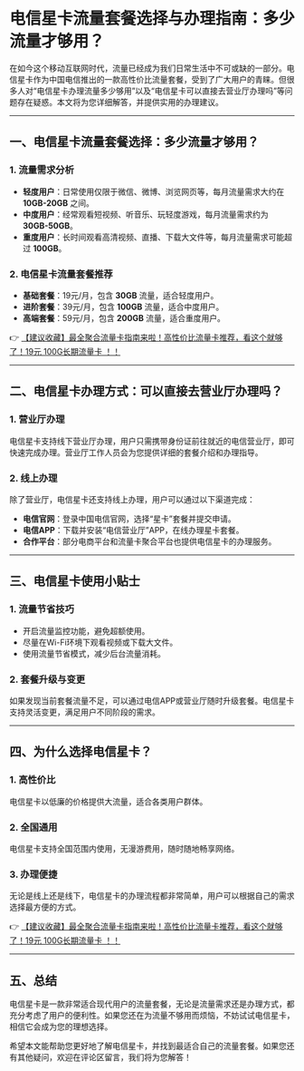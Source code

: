 # 电信星卡流量套餐选择与办理指南：多少流量才够用？

在如今这个移动互联网时代，流量已经成为我们日常生活中不可或缺的一部分。电信星卡作为中国电信推出的一款高性价比流量套餐，受到了广大用户的青睐。但很多人对“电信星卡办理流量多少够用”以及“电信星卡可以直接去营业厅办理吗”等问题存在疑惑。本文将为您详细解答，并提供实用的办理建议。

---

## 一、电信星卡流量套餐选择：多少流量才够用？

### 1. **流量需求分析**
   - **轻度用户**：日常使用仅限于微信、微博、浏览网页等，每月流量需求大约在 **10GB-20GB** 之间。
   - **中度用户**：经常观看短视频、听音乐、玩轻度游戏，每月流量需求约为 **30GB-50GB**。
   - **重度用户**：长时间观看高清视频、直播、下载大文件等，每月流量需求可能超过 **100GB**。

### 2. **电信星卡流量套餐推荐**
   - **基础套餐**：19元/月，包含 **30GB** 流量，适合轻度用户。
   - **进阶套餐**：39元/月，包含 **100GB** 流量，适合中度用户。
   - **高端套餐**：59元/月，包含 **200GB** 流量，适合重度用户。

👉 [【建议收藏】最全聚合流量卡指南来啦！高性价比流量卡推荐，看这个就够了！19元 100G长期流量卡 ！！](https://bit.ly/Liuliangka)

---

## 二、电信星卡办理方式：可以直接去营业厅办理吗？

### 1. **营业厅办理**
   电信星卡支持线下营业厅办理，用户只需携带身份证前往就近的电信营业厅，即可快速完成办理。营业厅工作人员会为您提供详细的套餐介绍和办理指导。

### 2. **线上办理**
   除了营业厅，电信星卡还支持线上办理，用户可以通过以下渠道完成：
   - **电信官网**：登录中国电信官网，选择“星卡”套餐并提交申请。
   - **电信APP**：下载并安装“电信营业厅”APP，在线办理星卡套餐。
   - **合作平台**：部分电商平台和流量卡聚合平台也提供电信星卡的办理服务。

---

## 三、电信星卡使用小贴士

### 1. **流量节省技巧**
   - 开启流量监控功能，避免超额使用。
   - 尽量在Wi-Fi环境下观看视频或下载大文件。
   - 使用流量节省模式，减少后台流量消耗。

### 2. **套餐升级与变更**
   如果发现当前套餐流量不足，可以通过电信APP或营业厅随时升级套餐。电信星卡支持灵活变更，满足用户不同阶段的需求。

---

## 四、为什么选择电信星卡？

### 1. **高性价比**
   电信星卡以低廉的价格提供大流量，适合各类用户群体。

### 2. **全国通用**
   电信星卡支持全国范围内使用，无漫游费用，随时随地畅享网络。

### 3. **办理便捷**
   无论是线上还是线下，电信星卡的办理流程都非常简单，用户可以根据自己的需求选择最方便的方式。

👉 [【建议收藏】最全聚合流量卡指南来啦！高性价比流量卡推荐，看这个就够了！19元 100G长期流量卡 ！！](https://bit.ly/Liuliangka)

---

## 五、总结

电信星卡是一款非常适合现代用户的流量套餐，无论是流量需求还是办理方式，都充分考虑了用户的便利性。如果您还在为流量不够用而烦恼，不妨试试电信星卡，相信它会成为您的理想选择。

希望本文能帮助您更好地了解电信星卡，并找到最适合自己的流量套餐。如果您还有其他疑问，欢迎在评论区留言，我们将为您解答！